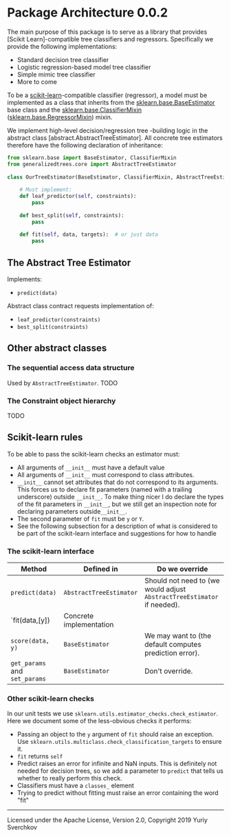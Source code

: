 # Package Architecture 0.0.2

The main purpose of this package is to serve as a library that provides [Scikit Learn]-compatible tree classifiers and
regressors.
Specifically we provide the following implementations:

* Standard decision tree classifier
* Logistic regression-based model tree classifier
* Simple mimic tree classifier
* More to come

To be a [scikit-learn]-compatible classifier (regressor), a model must be implemented as a class that inherits from the
[sklearn.base.BaseEstimator] base class and the [sklearn.base.ClassifierMixin] ([sklearn.base.RegressorMixin]) mixin.

We implement high-level decision/regression tree -building logic in the abstract class [abstract.AbstractTreeEstimator].
All concrete tree estimators therefore have the following declaration of inheritance:

```python
from sklearn.base import BaseEstimator, ClassifierMixin
from generalizedtrees.core import AbstractTreeEstimator
    
class OurTreeEstimator(BaseEstimator, ClassifierMixin, AbstractTreeEstimator):
    
    # Must implement:
    def leaf_predictor(self, constraints):
        pass
        
    def best_split(self, constraints):
        pass
    
    def fit(self, data, targets):  # or just data
        pass
```

## The Abstract Tree Estimator
Implements:

 * `predict(data)`

Abstract class contract requests implementation of:

 * `leaf_predictor(constraints)`
 * `best_split(constraints)`

## Other abstract classes

### The sequential access data structure
Used by `AbstractTreeEstimator`. TODO

### The Constraint object hierarchy

TODO

## Scikit-learn rules

To be able to pass the scikit-learn checks an estimator must:

 * All arguments of `__init__` must have a default value
 * All arguments of `__init__` must correspond to class attributes.
 * `__init__` cannot set attributes that do not correspond to its arguments.
 This forces us to declare fit parameters (named with a trailing underscore) outside `__init__`.
 To make thing nicer I do declare the types of the fit parameters in `__init__`, but we still get an inspection note
 for declaring parameters outside`__init__`.
 * The second parameter of `fit` must be `y` or `Y`.
 * See the following subsection for a description of what is considered to be part of the scikit-learn interface and
 suggestions for how to handle

### The scikit-learn interface

| Method | Defined in | Do we override
| --- | --- | ---
| `predict(data)` | `AbstractTreeEstimator` | Should not need to (we would adjust `AbstractTreeEstimator` if needed).
| `fit(data,[y]) | Concrete implementation |
| `score(data, y)` | `BaseEstimator` | We may want to (the default computes prediction error).
| `get_params` and `set_params` | `BaseEstimator` | Don't override.

### Other scikit-learn checks

In our unit tests we use `sklearn.utils.estimator_checks.check_estimator`.
Here we document some of the less-obvious checks it performs:

 * Passing an object to the `y` argument of `fit` should raise an exception.
 Use `sklearn.utils.multiclass.check_classification_targets` to ensure it.
 * `fit` returns `self`
 * Predict raises an error for infinite and NaN inputs. This is definitely not needed for decision trees, so we add a
 parameter to `predict` that tells us whether to really perform this check.
 * Classifiers must have a `classes_` element
 * Trying to predict without fitting must raise an error containing the word "fit"

---
Licensed under the Apache License, Version 2.0, Copyright 2019 Yuriy Sverchkov

[scikit-learn]: https://scikit-learn.org/stable/
[sklearn.base.BaseEstimator]: https://scikit-learn.org/stable/modules/generated/sklearn.base.BaseEstimator.html
[sklearn.base.ClassifierMixin]: https://scikit-learn.org/stable/modules/generated/sklearn.base.ClassifierMixin.html
[sklearn.base.RegressorMixin]: https://scikit-learn.org/stable/modules/generated/sklearn.base.RegressorMixin.html